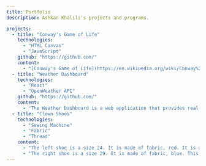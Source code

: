 ```yaml
---
title: Portfolio
description: Ashkan Khalili's projects and programs.

projects:
  - title: "Conway's Game of Life"
    technologies:
      - "HTML Canvas"
      - "JavaScript"
    github: "https://github.com/"
    content:
      - "[Conway's Game of Life](https://en.wikipedia.org/wiki/Conway%27s_Game_of_Life) is a cellular automaton designed by the late [John Conway](https://en.wikipedia.org/wiki/John_Horton_Conway#). It's a \"0-player game\" played out on a discretely mutating matrix of square, binary cells. The state of the each cell in the grid from one 'generation' (grid state) to the next is determined by the states of its 'neighbors' (immediately adjacent cells). For example, if a cell is 'alive' in the curent generation, and has more than 3 living neighbors, it will be dead in the next generation, as if by overpopulation."
  - title: "Weather Dashboard"
    technologies:
      - "React"
      - "OpenWeather API"
    github: "https://github.com/"
    content:
      - "The Weather Dashboard is a web application that provides real-time weather updates for any location. It utilizes the [OpenWeather API](https://openweathermap.org/api) to fetch current weather data, including temperature, humidity, and wind speed. Built with [React](https://reactjs.org/), the application features a responsive design and allows users to search for cities and view detailed weather forecasts."
  - title: "Clown Shoes"
    technologies:
      - "Sewing Machine"
      - "Fabric"
      - "Thread"
    content: 
      - "The left shoe is a size 24. It is made of fabric, red. It is designed for use only by clowns. It is not suitable."
      - "The right shoe is a size 29. It is made of fabric, blue. This shoe is purely theoretical. Members of polite society would not entertain the idea of utilizing this."
---
```

